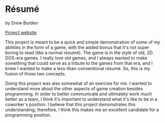 Résumé
======
by Drew Burden

[Project website](http://drewaburden.github.io/resume/)

This project is meant to be a quick and simple demonstration of some of my abilities in the form of a game, with the added bonus that it's not super boring to read (like a normal résumé). The game is in the style of old, 2D DOS-era games. I really love old games, and I always wanted to make something that could serve as a tribute to the games from that era, and I knew I wanted to make a less-than-conventional résumé. So, this is my fusion of those two concepts.

Doing this project was also somewhat of an exercise for me. I wanted to understand more about the other aspects of game creation besides programming. In order to better communicate and ultimately work much better as a team, I think it's important to understand what it's like to be in a coworker's position. I believe that this project demonstrates this understanding; therefore, I think this makes me an excellent candidate for a programming position.
